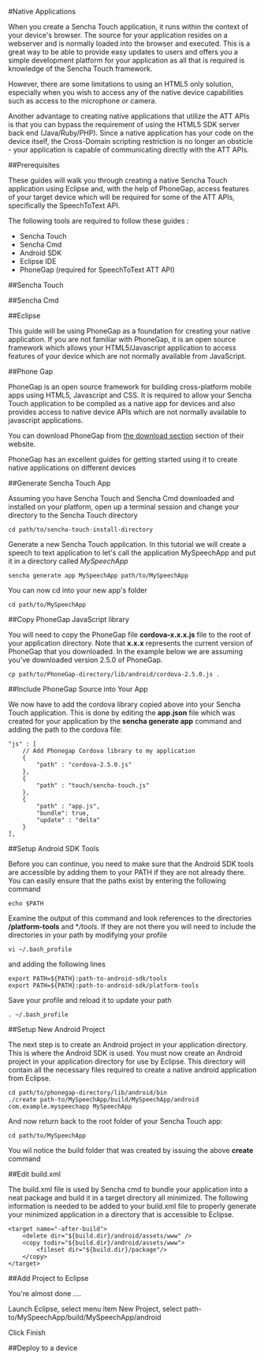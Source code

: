 #Native Applications

When you create a Sencha Touch application, it runs within the context of your device's browser. The source for your application resides on a webserver and is normally loaded into the browser and executed. This is a great way to be able to provide easy updates to users and offers you a simple development platform for your application as all that is required is knowledge of the Sencha Touch framework.

However, there are some limitations to using an HTML5 only solution, especially when you wish to access any of the native device capabilities such as access to the microphone or camera.

Another advantage to creating native applications that utilize the ATT APIs is that you can bypass the requirement of using the HTML5 SDK server back end (Java/Ruby/PHP). Since a native application has your code on the device itself, the Cross-Domain scripting restriction is no longer an obsticle - your application is capable of communicating directly with the ATT APIs.

##Prerequisites

These guides will walk you through creating a native Sencha Touch application using Eclipse and, with the help of PhoneGap, access features of your target device which will be required for some of the ATT APIs, specifically the SpeechToText API. 

The following tools are required to follow these guides :

- Sencha Touch
- Sencha Cmd
- Android SDK
- Eclipse IDE
- PhoneGap (required for SpeechToText ATT API)

##Sencha Touch


##Sencha Cmd

##Eclipse

This guide will be using PhoneGap as a foundation for creating your native application. If you are not familiar with PhoneGap, it is an open source framework which allows your HTML5/Javascript application to access features of your device which are not normally available from JavaScript.


##Phone Gap

PhoneGap is an open source framework for building cross-platform mobile apps using HTML5, Javascript and CSS. It is required to allow your Sencha Touch application to be compiled as a native app for devices and also provides access to native device APIs which are not normally available to javascript applications.

You can download PhoneGap from [the download section](http://www.phonegap.com/download) section of their website.

PhoneGap has an excellent guides for getting started using it to create native applications on different devices 

##Generate Sencha Touch App

Assuming you have Sencha Touch and Sencha Cmd downloaded and installed on your platform, open up a terminal session and change your directory to the Sencha Touch directory

    cd path/to/sencha-touch-install-directory

Generate a new Sencha Touch application. In this tutorial we will create a speech to text application to let's call the application MySpeechApp and put it in a directory called *MySpeechApp*

    sencha generate app MySpeechApp path/to/MySpeechApp

You can now cd into your new app's folder

    cd path/to/MySpeechApp

##Copy PhoneGap JavaScript library

You will need to copy the PhoneGap file **cordova-x.x.x.js** file to the root of your application directory. Note that **x.x.x** represents the current version of PhoneGap that you downloaded. In the example below we are assuming you've downloaded version 2.5.0 of PhoneGap.

    cp path/to/PhoneGap-directory/lib/android/cordova-2.5.0.js .

##Include PhoneGap Source into Your App

We now have to add the cordova library copied above into your Sencha Touch application. This is done by editing the **app.json** file which was created for your application by the **sencha generate app** command and adding the path to the cordova file:


    "js" : [
        // Add Phonegap Cordova library to my application
        {
            "path" : "cordova-2.5.0.js"
        },
        { 
            "path" : "touch/sencha-touch.js"
        },
        {
            "path" : "app.js",
            "bundle": true,
            "update" : "delta"
        }
    ],


##Setup Android SDK Tools

Before you can continue, you need to make sure that the Android SDK tools are accessible by adding them to your PATH if they are not already there. You can easily ensure that the paths exist by entering the following command

    echo $PATH

Examine the output of this command and look references to the directories **/platform-tools** and **/tools*. If they are not there you will need to include the directories in your path by modifying your profile

    vi ~/.bash_profile

and adding the following lines

    export PATH=${PATH}:path-to-android-sdk/tools
    export PATH=${PATH}:path-to-android-sdk/platform-tools

Save your profile and reload it to update your path 

    . ~/.bash_profile


##Setup New Android Project

The next step is to create an Android project in your application directory. This is where the Android SDK is used. You must now create an Android project in your application directory for use by Eclipse. This directory will contain all the necessary files required to create a native android application from Eclipse. 

    cd path/to/phonegap-directory/lib/android/bin
    ./create path-to/MySpeechApp/build/MySpeechApp/android com.example.myspeechapp MySpeechApp

And now return back to the root folder of your Sencha Touch app:

    cd path/to/MySpeechApp

You wil notice the build folder that was created by issuing the above **create** command 

    
##Edit build.xml

The build.xml file is used by Sencha cmd to bundle your application into a neat package and build it in a target directory all minimized. The following information is needed to be added to your build.xml file to properly generate your minimized application in a directory that is accessible to Eclipse.

    <target name="-after-build">
        <delete dir="${build.dir}/android/assets/www" />
        <copy todir="${build.dir}/android/assets/www">
            <fileset dir="${build.dir}/package"/>
        </copy>
    </target>

##Add Project to Eclipse

You're almost done ....

Launch Eclipse, select menu item New Project, select path-to/MySpeechApp/build/MySpeechApp/android

Click Finish

##Deploy to a device 


